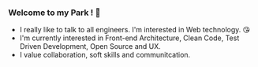 ### Welcome to my Park ! :deciduous_tree:

- I really like to talk to all engineers. I'm interested in Web technology. :kissing_heart:
- I'm currently interested in Front-end Architecture, Clean Code, Test Driven Development, Open Source and UX.
- I value collaboration, soft skills and communitcation.
